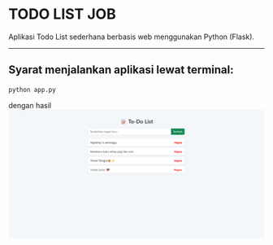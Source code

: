 # TODO LIST JOB

Aplikasi Todo List sederhana berbasis web menggunakan Python (Flask).

---

## Syarat menjalankan aplikasi lewat terminal:

```bash
python app.py
```
dengan hasil ![Alt Text](hasilImage/image.png)

